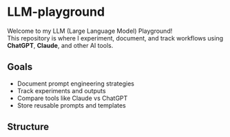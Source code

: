 # LLM-playground

Welcome to my LLM (Large Language Model) Playground!  
This repository is where I experiment, document, and track workflows using **ChatGPT**, **Claude**, and other AI tools.

## Goals
- Document prompt engineering strategies
- Track experiments and outputs
- Compare tools like Claude vs ChatGPT
- Store reusable prompts and templates

## Structure

